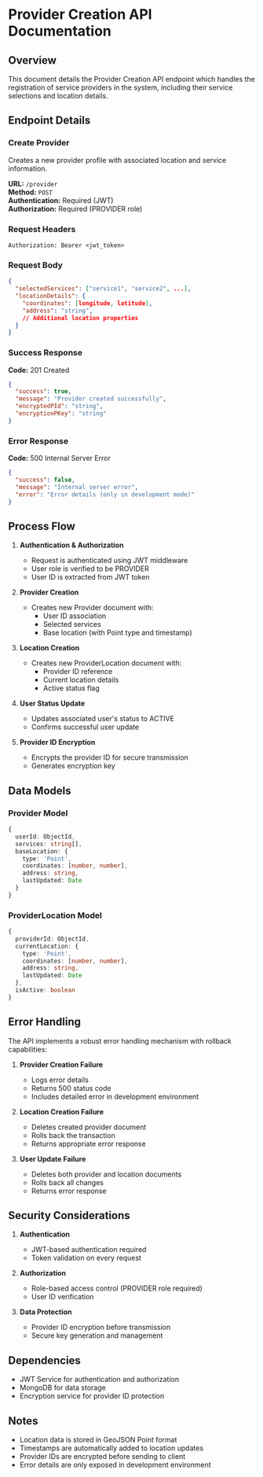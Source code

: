# Provider Creation API Documentation

## Overview
This document details the Provider Creation API endpoint which handles the registration of service providers in the system, including their service selections and location details.

## Endpoint Details

### Create Provider
Creates a new provider profile with associated location and service information.

**URL:** `/provider`  
**Method:** `POST`  
**Authentication:** Required (JWT)  
**Authorization:** Required (PROVIDER role)

### Request Headers
```
Authorization: Bearer <jwt_token>
```

### Request Body
```json
{
  "selectedServices": ["service1", "service2", ...],
  "locationDetails": {
    "coordinates": [longitude, latitude],
    "address": "string",
    // Additional location properties
  }
}
```

### Success Response
**Code:** 201 Created
```json
{
  "success": true,
  "message": "Provider created successfully",
  "encryptedPId": "string",
  "encryptionPKey": "string"
}
```

### Error Response
**Code:** 500 Internal Server Error
```json
{
  "success": false,
  "message": "Internal server error",
  "error": "Error details (only in development mode)"
}
```

## Process Flow

1. **Authentication & Authorization**
   - Request is authenticated using JWT middleware
   - User role is verified to be PROVIDER
   - User ID is extracted from JWT token

2. **Provider Creation**
   - Creates new Provider document with:
     - User ID association
     - Selected services
     - Base location (with Point type and timestamp)

3. **Location Creation**
   - Creates new ProviderLocation document with:
     - Provider ID reference
     - Current location details
     - Active status flag

4. **User Status Update**
   - Updates associated user's status to ACTIVE
   - Confirms successful user update

5. **Provider ID Encryption**
   - Encrypts the provider ID for secure transmission
   - Generates encryption key

## Data Models

### Provider Model
```typescript
{
  userId: ObjectId,
  services: string[],
  baseLocation: {
    type: 'Point',
    coordinates: [number, number],
    address: string,
    lastUpdated: Date
  }
}
```

### ProviderLocation Model
```typescript
{
  providerId: ObjectId,
  currentLocation: {
    type: 'Point',
    coordinates: [number, number],
    address: string,
    lastUpdated: Date
  },
  isActive: boolean
}
```

## Error Handling

The API implements a robust error handling mechanism with rollback capabilities:

1. **Provider Creation Failure**
   - Logs error details
   - Returns 500 status code
   - Includes detailed error in development environment

2. **Location Creation Failure**
   - Deletes created provider document
   - Rolls back the transaction
   - Returns appropriate error response

3. **User Update Failure**
   - Deletes both provider and location documents
   - Rolls back all changes
   - Returns error response

## Security Considerations

1. **Authentication**
   - JWT-based authentication required
   - Token validation on every request

2. **Authorization**
   - Role-based access control (PROVIDER role required)
   - User ID verification

3. **Data Protection**
   - Provider ID encryption before transmission
   - Secure key generation and management

## Dependencies
- JWT Service for authentication and authorization
- MongoDB for data storage
- Encryption service for provider ID protection

## Notes
- Location data is stored in GeoJSON Point format
- Timestamps are automatically added to location updates
- Provider IDs are encrypted before sending to client
- Error details are only exposed in development environment